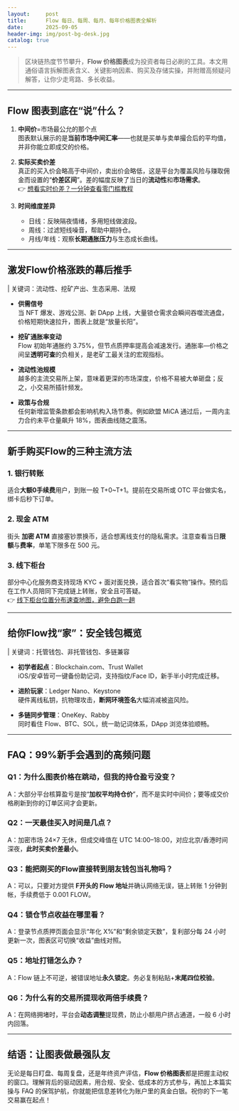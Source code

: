 ```yaml
---
layout:     post
title:      Flow 每日、每周、每月、每年价格图表全解析
date:       2025-09-05
header-img: img/post-bg-desk.jpg
catalog: true
---
```


> 区块链热度节节攀升，**Flow 价格图表**成为投资者每日必刷的工具。本文用通俗语言拆解图表含义、关键影响因素、购买及存储实操，并附赠高频疑问解答，让你少走弯路、多长收益。

---

## Flow 图表到底在“说”什么？

1. **中间价**=市场最公允的那个点  
   图表默认展示的是**当前市场中间汇率**——也就是买单与卖单撮合后的平均值，并非你能立即成交的价格。

2. **实际买卖价差**  
   真正的买入价会略高于中间价，卖出价会略低，这是平台为覆盖风险与赚取佣金而设置的“**价差区间**”。差的幅度反映了当日的**流动性**和**市场需求**。  
   👉 [想看实时价差？一分钟查看零门槛教程](https://okxdog.com/)

3. **时间维度差异**  
   - 日线：反映隔夜情绪，多用短线做波段。  
   - 周线：过滤短线噪音，帮助中期持仓。  
   - 月线/年线：观察**长期通胀压力**与生态成长曲线。

---

## 激发Flow价格涨跌的幕后推手

| 关键词：流动性、挖矿产出、生态采用、法规

- **供需信号**  
  当 NFT 爆发、游戏公测、新 DApp 上线，大量锁仓需求会瞬间吞噬流通盘，价格短期快速拉升，图表上就是“放量长阳”。

- **挖矿通胀率变动**  
  Flow 初始年通胀约 3.75%，但节点质押率提高会减速发行。通胀率—价格之间呈**透明可查**的负相关，是老矿工最关注的宏观指标。

- **流动性池规模**  
  越多的主流交易所上架，意味着更深的市场深度，价格不易被大单砸盘；反之，小交易所插针频发。

- **政策与合规**  
  任何新增监管条款都会影响机构入场节奏。例如欧盟 MiCA 通过后，一周内主力合约未平仓量飙升 18%，图表曲线随之震荡。

---

## 新手购买Flow的三种主流方法

### 1. 银行转账  
适合**大额0手续费**用户，到账一般 T+0~T+1。提前在交易所或 OTC 平台做实名，绑卡后秒下订单。

### 2. 现金 ATM  
街头 **加密 ATM** 直接塞钞票换币，适合想离线支付的隐私需求。注意查看当日**限额**与**费率**，单笔下限多在 500 元。

### 3. 线下柜台  
部分中心化服务商支持现场 KYC + 面对面兑换，适合首次“看实物”操作。预约后在工作人员陪同下完成链上转账，安全且可答疑。  
👉 [线下柜台位置分布速查地图，避免白跑一趟](https://okxdog.com/)

---

## 给你Flow找“家”：安全钱包概览

| 关键词：托管钱包、非托管钱包、多链兼容

- **初学者起点**：Blockchain.com、Trust Wallet  
  iOS/安卓皆可一键备份助记词，支持指纹/Face ID，新手半小时完成迁移。

- **进阶玩家**：Ledger Nano、Keystone  
  硬件离线私钥，抗物理攻击，**断网环境签名**大幅消减被盗风险。

- **多链同步管理**：OneKey、Rabby  
  同时看住 Flow、BTC、SOL，统一助记词体系，DApp 浏览体验顺畅。

---

## FAQ：99%新手会遇到的高频问题

### Q1：为什么图表价格在跳动，但我的持仓盈亏没变？  
A：大部分平台核算盈亏是按“**加权平均持仓价**”，而不是实时中间价；要等成交价格刷新到你的订单区间才会更新。

### Q2：一天最佳买入时间是几点？  
A：加密市场 24×7 无休，但成交峰值在 UTC 14:00–18:00，对应北京/香港时间深夜，**此时买卖价差最小**。

### Q3：能把刚买的Flow直接转到朋友钱包当礼物吗？  
A：可以，只要对方提供 **F开头的 Flow 地址**并确认网络无误，链上转账 1 分钟到帐，手续费低于 0.001 FLOW。

### Q4：锁仓节点收益在哪里看？  
A：登录节点质押页面会显示“年化 X%”和“剩余锁定天数”，复利部分每 24 小时更新一次，图表区可切换“收益”曲线对照。

### Q5：地址打错怎么办？  
A：Flow 链上不可逆，被错误地址**永久锁定**。务必复制粘贴+**末尾四位校验**。

### Q6：为什么有的交易所提现收两倍手续费？  
A：在网络拥堵时，平台会**动态调整**提现费，防止小额用户挤占通道，一般 6 小时内回落。

---

## 结语：让图表做最强队友

无论是每日盯盘、每周复盘，还是年终资产评估，**Flow 价格图表**都是把握主动权的窗口。理解背后的驱动因素，用合规、安全、低成本的方式参与，再加上本篇实操与 FAQ 的保驾护航，你就能把信息差转化为账户里的真金白银。祝你的下一笔交易赢在起点！